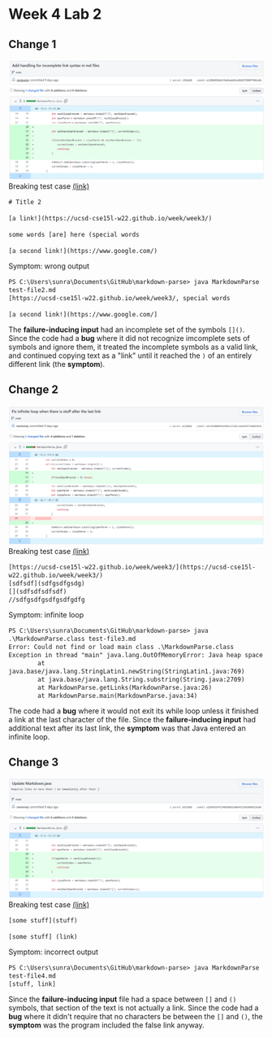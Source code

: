 # Week 4 Lab 2

## Change 1
![Image](img\w4l2\fix1.png)
Breaking test case [(link)](https://github.com/sunouray/markdown-parse/commit/989bfc8ea469e8a27c13aa8ad90283eb17630f42)


```
# Title 2

[a link!](https://ucsd-cse15l-w22.github.io/week/week3/)

some words [are] here (special words

[a second link!](https://www.google.com/)
```

Symptom: wrong output
```
PS C:\Users\sunra\Documents\GitHub\markdown-parse> java MarkdownParse test-file2.md
[https://ucsd-cse15l-w22.github.io/week/week3/, special words

[a second link!](https://www.google.com/]
```

The **failure-inducing input** had an incomplete set of the symbols `[]()`. Since the code had a **bug** where it did not recognize imcomplete sets of symbols and ignore them, it treated the incomplete symbols as a valid link, and continued copying text as a "link" until it reached the `)` of an entirely different link (the **symptom**).

## Change 2
![Image](img\w4l2\fix2.png)
Breaking test case [(link)](https://github.com/sunouray/markdown-parse/commit/3779cb20067c3cd29c9b894a92c378a891213c9a)

```
[https://ucsd-cse15l-w22.github.io/week/week3/](https://ucsd-cse15l-w22.github.io/week/week3/)
[sdfsdf](sdfgsdfgsdg)
[](sdfsdfsdfsdf)
//sdfgsdfgsdfgsdfgdfg
```

Symptom: infinite loop
```
PS C:\Users\sunra\Documents\GitHub\markdown-parse> java .\MarkdownParse.class test-file3.md
Error: Could not find or load main class .\MarkdownParse.class
Exception in thread "main" java.lang.OutOfMemoryError: Java heap space
        at java.base/java.lang.StringLatin1.newString(StringLatin1.java:769)
        at java.base/java.lang.String.substring(String.java:2709)
        at MarkdownParse.getLinks(MarkdownParse.java:26)
        at MarkdownParse.main(MarkdownParse.java:34)
```

The code had a **bug** where it would not exit its while loop unless it finished a link at the last character of the file. Since the **failure-inducing input** had additional text after its last link, the **symptom** was that Java entered an infinite loop.

## Change 3
![Image](img\w4l2\fix3.png)
Breaking test case [(link)](https://github.com/sunouray/markdown-parse/commit/e5e2663db1f77ad5468a343c546423d80b1f99e8)

```
[some stuff](stuff) 

[some stuff] (link)
```

Symptom: incorrect output
```
PS C:\Users\sunra\Documents\GitHub\markdown-parse> java MarkdownParse test-file4.md
[stuff, link]
```

Since the **failure-inducing input** file had a space between `[]` and `()` symbols, that section of the text is not actually a link. Since the code had a **bug** where it didn't require that no characters be between the `[]` and `()`, the **symptom** was the program included the false link anyway.